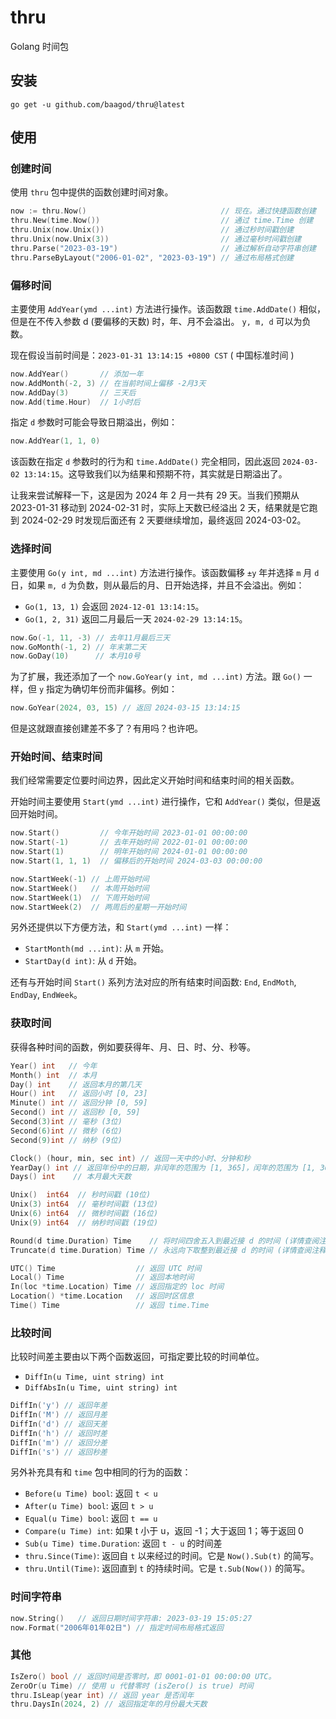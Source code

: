 # thru

Golang 时间包

## 安装

```shell
go get -u github.com/baagod/thru@latest
```

## 使用

### 创建时间

使用 `thru` 包中提供的函数创建时间对象。

```go
now := thru.Now()                              // 现在。通过快捷函数创建
thru.New(time.Now())                           // 通过 time.Time 创建
thru.Unix(now.Unix())                          // 通过秒时间戳创建
thru.Unix(now.Unix(3))                         // 通过毫秒时间戳创建
thru.Parse("2023-03-19")                       // 通过解析自动字符串创建
thru.ParseByLayout("2006-01-02", "2023-03-19") // 通过布局格式创建
```

### 偏移时间

主要使用 `AddYear(ymd ...int)` 方法进行操作。该函数跟 `time.AddDate()` 相似，但是在不传入参数 d (要偏移的天数) 时，年、月不会溢出。
`y, m, d` 可以为负数。

现在假设当前时间是：`2023-01-31 13:14:15 +0800 CST` ( 中国标准时间 )

```go
now.AddYear()       // 添加一年
now.AddMonth(-2, 3) // 在当前时间上偏移 -2月3天
now.AddDay(3)       // 三天后
now.Add(time.Hour)  // 1小时后
```

指定 `d` 参数时可能会导致日期溢出，例如：

```go
now.AddYear(1, 1, 0)
```

该函数在指定 `d` 参数时的行为和 `time.AddDate()` 完全相同，因此返回 `2024-03-02 13:14:15`。这导致我们以为结果和预期不符，其实就是日期溢出了。

让我来尝试解释一下，这是因为 2024 年 2 月一共有 29 天。当我们预期从 2023-01-31 移动到 2024-02-31 时，实际上天数已经溢出 2
天，结果就是它跑到 2024-02-29 时发现后面还有 2 天要继续增加，最终返回 2024-03-02。

### 选择时间

主要使用 `Go(y int, md ...int)` 方法进行操作。该函数偏移 `±y` 年并选择 `m` 月 `d` 日，如果 `m, d`
为负数，则从最后的月、日开始选择，并且不会溢出。例如：

- `Go(1, 13, 1)` 会返回 `2024-12-01 13:14:15`。
- `Go(1, 2, 31)` 返回二月最后一天 `2024-02-29 13:14:15`。

```go
now.Go(-1, 11, -3) // 去年11月最后三天
now.GoMonth(-1, 2) // 年末第二天
now.GoDay(10)      // 本月10号
```

为了扩展，我还添加了一个 `now.GoYear(y int, md ...int)` 方法。跟 `Go()` 一样，但 `y` 指定为确切年份而非偏移。例如：

```go
now.GoYear(2024, 03, 15) // 返回 2024-03-15 13:14:15
```

但是这就跟直接创建差不多了？有用吗？也许吧。

### 开始时间、结束时间

我们经常需要定位要时间边界，因此定义开始时间和结束时间的相关函数。

开始时间主要使用 `Start(ymd ...int)` 进行操作，它和 `AddYear()` 类似，但是返回开始时间。

```go
now.Start()         // 今年开始时间 2023-01-01 00:00:00
now.Start(-1)       // 去年开始时间 2022-01-01 00:00:00
now.Start(1)        // 明年开始时间 2024-01-01 00:00:00
now.Start(1, 1, 1)  // 偏移后的开始时间 2024-03-03 00:00:00

now.StartWeek(-1) // 上周开始时间
now.StartWeek()   // 本周开始时间
now.StartWeek(1)  // 下周开始时间
now.StartWeek(2)  // 两周后的星期一开始时间
```

另外还提供以下方便方法，和 `Start(ymd ...int)` 一样：

- `StartMonth(md ...int)`: 从 `m` 开始。
- `StartDay(d int)`: 从 `d` 开始。

还有与开始时间 `Start()` 系列方法对应的所有结束时间函数: `End`, `EndMoth`, `EndDay`, `EndWeek`。

### 获取时间

获得各种时间的函数，例如要获得年、月、日、时、分、秒等。

```go
Year() int   // 今年
Month() int  // 本月
Day() int    // 返回本月的第几天
Hour() int   // 返回小时 [0, 23]
Minute() int // 返回分钟 [0, 59]
Second() int // 返回秒 [0, 59]
Second(3)int // 毫秒 (3位)
Second(6)int // 微秒 (6位)
Second(9)int // 纳秒 (9位)

Clock() (hour, min, sec int) // 返回一天中的小时、分钟和秒
YearDay() int // 返回年份中的日期，非闰年的范围为 [1, 365]，闰年的范围为 [1, 366]。
Days() int    // 本月最大天数

Unix()  int64  // 秒时间戳 (10位)
Unix(3) int64  // 毫秒时间戳 (13位)
Unix(6) int64  // 微秒时间戳 (16位)
Unix(9) int64  // 纳秒时间戳 (19位)

Round(d time.Duration) Time    // 将时间四舍五入到最近接 d 的时间 (详情查阅注释)
Truncate(d time.Duration) Time // 永远向下取整到最近接 d 的时间 (详情查阅注释)

UTC() Time                  // 返回 UTC 时间
Local() Time                // 返回本地时间
In(loc *time.Location) Time // 返回指定的 loc 时间
Location() *time.Location   // 返回时区信息
Time() Time                 // 返回 time.Time
```

### 比较时间

比较时间差主要由以下两个函数返回，可指定要比较的时间单位。

- `DiffIn(u Time, uint string) int`
- `DiffAbsIn(u Time, uint string) int`

```go
DiffIn('y') // 返回年差
DiffIn('M') // 返回月差
DiffIn('d') // 返回天差
DiffIn('h') // 返回时差
DiffIn('m') // 返回分差
DiffIn('s') // 返回秒差
```

另外补充具有和 `time` 包中相同的行为的函数：

- `Before(u Time) bool`: 返回 `t < u`
- `After(u Time) bool`: 返回 `t > u`
- `Equal(u Time) bool`: 返回 `t == u`
- `Compare(u Time) int`: 如果 t 小于 u，返回 -1；大于返回 1；等于返回 0
- `Sub(u Time) time.Duration`: 返回 `t - u` 的时间差
- `thru.Since(Time)`: 返回自 `t` 以来经过的时间。它是 `Now().Sub(t)` 的简写。
- `thru.Until(Time)`: 返回直到 `t` 的持续时间。它是 `t.Sub(Now())` 的简写。

### 时间字符串

```go
now.String()   // 返回日期时间字符串: 2023-03-19 15:05:27
now.Format("2006年01年02日") // 指定时间布局格式返回
```

### 其他

```go
IsZero() bool // 返回时间是否零时，即 0001-01-01 00:00:00 UTC。
ZeroOr(u Time) // 使用 u 代替零时 (isZero() is true) 时间
thru.IsLeap(year int) // 返回 year 是否闰年
thru.DaysIn(2024, 2) // 返回指定年的月份最大天数
```

